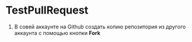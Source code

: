 # TestPullRequest

1. В совей аккаунте на Github создать копию репозитория из другого аккаунта с помощью кнопки **Fork**
